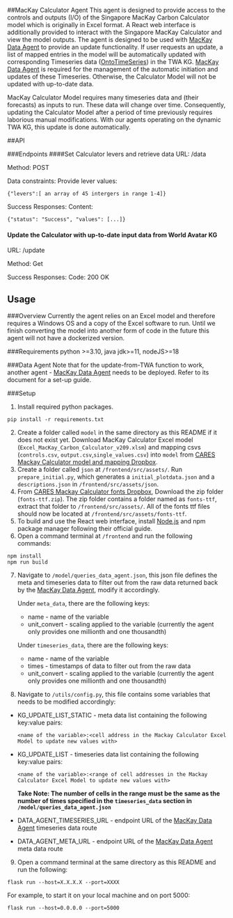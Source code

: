 ##MacKay Calculator Agent
This agent is designed to provide access to the controls and outputs (I/O) of the Singapore MacKay Carbon Calculator model which is originally in Excel format. A React web interface is additionally provided to interact with the Singapore MacKay Calculator and view the model outputs. The agent is designed to be used with [MacKay Data Agent] to provide an update functionality. If user requests an update, a list of mapped entries in the model will be automatically updated with corresponding Timeseries data ([OntoTimeSeries]) in the TWA KG.  [MacKay Data Agent] is required for the management of the automatic initiation and updates of these Timeseries. Otherwise, the Calculator Model will not be updated with up-to-date data.

MacKay Calculator Model requires many timeseries data and (their forecasts) as inputs to run. These data will change over time. Consequently, updating the Calculator Model after a period of time previously requires laborious manual modifications. With our agents operating on the dynamic TWA KG, this update is done automatically. 




##API

###Endpoints
####Set Calculator levers and retrieve data
URL:  /data 

Method: POST

Data constraints: Provide lever values:

`````{"levers":[ an array of 45 intergers in range 1-4]}`````



Success Responses: Content: 

```{"status": "Success", "values": [...]}```


#### Update the Calculator with up-to-date input data from World Avatar KG
URL: /update

Method: Get

Success Responses: Code: 200 OK


##  Usage
###Overview
Currently the agent relies on an Excel model and therefore requires a Windows OS and a copy of the Excel software to run. Until we finish converting the model into another form of code in the future this agent will not have a dockerized version.

###Requirements
python >=3.10, java jdk>=11, nodeJS>=18


###Data Agent
Note that for the update-from-TWA function to work, another agent - [MacKay Data Agent] needs to be deployed. Refer to its document for a set-up guide.


###Setup


1. Install required python packages.
```shell
pip install -r requirements.txt
```
2. Create a folder called `model` in the same directory as this README if it does not exist yet. Download MacKay Calculator Excel model (```Excel_MacKay_Carbon_Calculator_v209.xlsm```) and mapping csvs (```controls.csv```, ```output.csv```,```single_values.csv```) into ```model``` from [CARES Mackay Calculator model and mapping Dropbox](https://www.dropbox.com/scl/fo/sktgvt6mxuxbffjo5lyfy/AHYhKQPPHdVIY2ChAGaWDIo?rlkey=di2o9os1rp0y6lghp6lthtbrv&dl=0).
3. Create a folder called `json` at `/frontend/src/assets/`. Run ```prepare_initial.py```, which generates a `initial_plotdata.json` and a `descriptions.json` in `/frontend/src/assets/json`.
4. From [CARES Mackay Calculator fonts Dropbox](https://www.dropbox.com/scl/fo/imkyr5x0pjw387s1nkjoq/AKfiQ-rGBFEfMfX3wTjya3E?rlkey=c9sycvqaujswomhycr0rdtbri&st=fow8ivth&dl=0), Download the zip folder (```fonts-ttf.zip```). The zip folder contains a folder named as `fonts-ttf`, extract that folder to `/frontend/src/assets/`. All of the fonts ttf files should now be located at `/frontend/src/assets/fonts-ttf`.
5. To build and use the React web interface, install [Node.js](https://nodejs.org/en/download/) and npm package manager following their official guide.
6. Open a command terminal at `/frontend` and run the following commands:
```commandline
npm install
npm run build
```

7. Navigate to `/model/queries_data_agent.json`, this json file defines the meta and timeseries data to filter out from the raw data returned back by the [MacKay Data Agent], modify it accordingly. 

    Under `meta_data`, there are the following keys:
    - name - name of the variable
    - unit_convert - scaling applied to the variable (currently the agent only provides one millionth and one thousandth)

    Under `timeseries_data`, there are the following keys:
    - name - name of the variable
    - times - timestamps of data to filter out from the raw data
    - unit_convert - scaling applied to the variable (currently the agent only provides one millionth and one thousandth)

8. Navigate to `/utils/config.py`, this file contains some variables that needs to be modified accordingly:
- KG_UPDATE_LIST_STATIC - meta data list containing the following key:value pairs:
    
     ```<name of the variable>:<cell address in the Mackay Calculator Excel Model to update new values with>```

- KG_UPDATE_LIST - timeseries data list containing the following key:value pairs: 

    ```<name of the variable>:<range of cell addresses in the Mackay Calculator Excel Model to update new values with>```

    **Take Note: The number of cells in the range must be the same as the number of times specified in the `timeseries_data` section in `/model/queries_data_agent.json`**

- DATA_AGENT_TIMESERIES_URL - endpoint URL of the [MacKay Data Agent] timeseries data route

- DATA_AGENT_META_URL - endpoint URL of the [MacKay Data Agent] meta data route
 
9. Open a command terminal at the same directory as this README and run the following:
```
flask run --host=X.X.X.X --port=XXXX
```
For example, to start it on your local machine and on port 5000:
```
flask run --host=0.0.0.0 --port=5000
```
[MacKay Data Agent]: https://github.com/cambridge-cares/TheWorldAvatar/tree/main/Agents/MackayDataAgent
[Derived Information Framework]: https://github.com/cambridge-cares/TheWorldAvatar/tree/main/JPS_BASE_LIB/src/main/java/uk/ac/cam/cares/jps/base/derivation
[OntoTimeSeries]: https://github.com/cambridge-cares/TheWorldAvatar/tree/main/JPS_Ontology/ontology/ontotimeseries